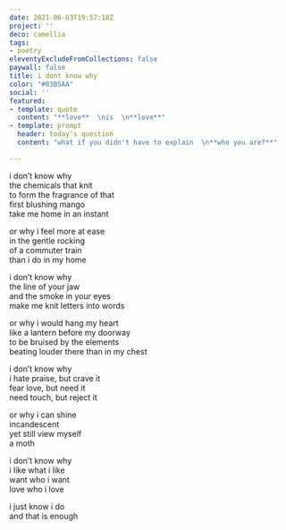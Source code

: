 ```yaml
---
date: 2021-06-03T19:57:18Z
project: ''
deco: camellia
tags:
- poetry
eleventyExcludeFromCollections: false
paywall: false
title: i dont know why
color: "#03B5AA"
social: ''
featured:
- template: quote
  content: "**love**  \nis  \n**love**"
- template: prompt
  header: today's question
  content: "what if you didn't have to explain  \n**who you are?**"

---
```

i don’t know why  
the chemicals that knit  
to form the fragrance of that  
first blushing mango  
take me home in an instant

or why i feel more at ease  
in the gentle rocking  
of a commuter train  
than i do in my home  

>

i don’t know why  
the line of your jaw  
and the smoke in your eyes  
make me knit letters into words

or why i would hang my heart  
like a lantern before my doorway  
to be bruised by the elements  
beating louder there than in my chest

>

i don’t know why  
i hate praise, but crave it  
fear love, but need it  
need touch, but reject it

or why i can shine  
incandescent  
yet still view myself  
a moth

>

i don’t know why  
i like what i like  
want who i want  
love who i love  

i just know i do  
and that is enough
